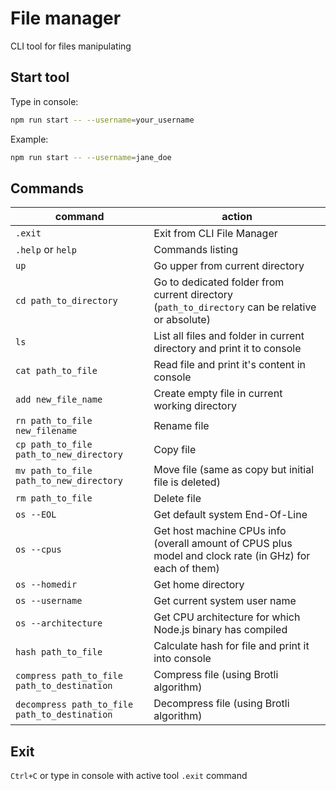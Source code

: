 # File manager

CLI tool for files manipulating

## Start tool

Type in console:

```bash
npm run start -- --username=your_username
```

Example:

```bash
npm run start -- --username=jane_doe
```

## Commands

| command                                       | action                                                                                                  |
| --------------------------------------------- | ------------------------------------------------------------------------------------------------------- |
| `.exit`                                       | Exit from CLI File Manager                                                                              |
| `.help` or `help`                             | Commands listing                                                                                        |
| `up`                                          | Go upper from current directory                                                                         |
| `cd path_to_directory`                        | Go to dedicated folder from current directory (`path_to_directory` can be relative or absolute)         |
| `ls`                                          | List all files and folder in current directory and print it to console                                  |
| `cat path_to_file`                            | Read file and print it's content in console                                                             |
| `add new_file_name`                           | Create empty file in current working directory                                                          |
| `rn path_to_file new_filename`                | Rename file                                                                                             |
| `cp path_to_file path_to_new_directory`       | Copy file                                                                                               |
| `mv path_to_file path_to_new_directory`       | Move file (same as copy but initial file is deleted)                                                    |
| `rm path_to_file`                             | Delete file                                                                                             |
| `os --EOL`                                    | Get default system End-Of-Line                                                                          |
| `os --cpus`                                   | Get host machine CPUs info (overall amount of CPUS plus model and clock rate (in GHz) for each of them) |
| `os --homedir`                                | Get home directory                                                                                      |
| `os --username`                               | Get current system user name                                                                            |
| `os --architecture`                           | Get CPU architecture for which Node.js binary has compiled                                              |
| `hash path_to_file`                           | Calculate hash for file and print it into console                                                       |
| `compress path_to_file path_to_destination`   | Compress file (using Brotli algorithm)                                                                  |
| `decompress path_to_file path_to_destination` | Decompress file (using Brotli algorithm)                                                                |

## Exit

`Ctrl+C` or type in console with active tool `.exit` command
